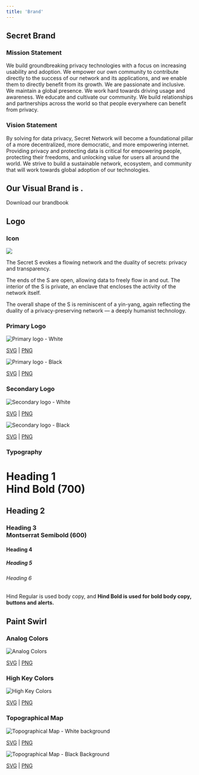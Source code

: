 ```yaml
---
title: 'Brand'
---
```









<!-- Page title -->
<column mode="normal">
<block>
<hero-title>

## Secret Brand

</hero-title>
</block>
</column>









<!-- content -->
<column class="spacer-s" number="2" number-m="2" number-s="1">

<block>

### Mission Statement

We build groundbreaking privacy technologies with a focus on increasing usability and adoption. We empower our own community to contribute directly to the success of our network and its applications, and we enable them to directly benefit from its growth. We are passionate and inclusive. We maintain a global presence. We work hard towards driving usage and awareness. We educate and cultivate our community. We build relationships and partnerships across the world so that people everywhere can benefit from privacy.

</block>

<block>

### Vision Statement

By solving for data privacy, Secret Network will become a foundational pillar of a more decentralized, more democratic, and more empowering internet.
Providing privacy and protecting data is critical for empowering people, protecting their freedoms, and unlocking value for users all around the world. We strive to build a sustainable network, ecosystem, and community that will work towards global adoption of our technologies.

</block>

</column>










<!-- our visual brand is... -->
<column class="spacer-s text-center color-change">

<block>

## Our Visual Brand is <span class="breakpoint-control"><typical :steps="['Humanist', 2000, 'Organic', 2000, 'Illustrated', 2000, 'Flowing', 2000, 'Striking', 2000]" :loop="Infinity" :wrapper="'span'"></typical>.</span>

</block>

</column>









<!-- download brandbook -->
<column class="text-center spacer-s">

<block>

<btn class="bg-invert no-arrow" type="submit" url="/SecretNetwork_BrandBook_Version01.pdf" target="blank">Download our brandbook</btn>

</block>

</column>









<!-- header block -->
<column mode="slim">

<block>

## Logo

</block>

</column>









<!-- header block -->
<column mode="slim">

<block>

### Icon

</block>

</column>









<!-- icon -->
<column class="spacer-s img-invert" mode="slim" weight="right" number="2" number-m="2" number-s="1">

<block>

<img src="../src/assets/logo-seal-outline-white.svg"/>

</block>

<block>

The Secret S evokes a flowing network and the duality of secrets: privacy and transparency.

The ends of the S are open, allowing data to freely flow in and out.
The interior of the S is private, an enclave that encloses the activity of the network itself.

The overall shape of the S is reminiscent of a yin-yang, again reflecting the duality of a privacy-preserving network — a deeply humanist technology.

</block>

</column>









<!-- header block -->
<column mode="slim">

<block>

### Primary Logo

</block>

</column>








<!-- primary logo -->
<column class="text-center assets" mode="slim" number="2">

<block>

![Primary logo - White](../src/assets/brandbook/primary-logo-white.png)

<a href="/secretnetwork-logo-primary-black.svg">SVG</a> |
<a href="/secretnetwork-logo-primary-black.png">PNG</a>

</block>

<block>

![Primary logo - Black](../src/assets/brandbook/primary-logo-black.png)

<a href="/secretnetwork-logo-primary-white.svg">SVG</a> |
<a href="/secretnetwork-logo-primary-white.png">PNG</a>

</block>

</column>









<!-- header block -->
<column mode="slim">

<block>

### Secondary Logo

</block>

</column>









<!-- Secondary logo -->
<column class="text-center spacer-s" mode="slim" number="2">

<block>

![Secondary logo - White](../src/assets/brandbook/secondary-logo-white.png)

<a href="/secretnetwork-logo-secondary-black.svg">SVG</a> |
<a href="/secretnetwork-logo-secondary-black.png">PNG</a>

</block>

<block>

![Secondary logo - Black](../src/assets/brandbook/secondary-logo-black.png)

<a href="/secretnetwork-logo-secondary-white.svg">SVG</a> |
<a href="/secretnetwork-logo-secondary-white.png">PNG</a>

</block>

</column>








<!-- header block -->
<column mode="slim">

<block>

### Typography

</block>

</column>









<!-- typography -->
<column class="spacer-s" mode="slim">

<block>

# Heading 1 <br>Hind Bold (700)

## Heading 2

### Heading 3 <br>Montserrat Semibold (600)

#### Heading 4

##### Heading 5

###### Heading 6

Hind Regular is used body copy, and **Hind Bold is used for bold body copy, buttons and alerts.**

</block>

</column>








<!-- header block -->
<column>

<block>

## Paint Swirl

</block>

</column>







<!-- paint swirl -->
<column class="text-center header-left" number="2">

<block>

### Analog Colors

![Analog Colors](../src/assets/brandbook/analog.png)

<a href="/analog.svg">SVG</a> |
<a href="/analog.png">PNG</a>

</block>

<block>

### High Key Colors

![High Key Colors](../src/assets/brandbook/high-key.png)

<a href="/high-key.svg">SVG</a> |
<a href="/high-key.png">PNG</a>

</block>

</column>









<!-- header block -->
<column>

<block>

### Topographical Map

</block>

</column>









<!-- topographical map -->
<column class="spacer-s text-center" number="2">

<block>

![Topographical Map - White background](../src/assets/brandbook/topographical-white.png)

<a href="/topographical-white.svg">SVG</a> |
<a href="/topographical-white.png">PNG</a>

</block>

<block>

![Topographical Map - Black Background](../src/assets/brandbook/topographical-black.png)

<a href="/topographical-black.svg">SVG</a> |
<a href="/topographical-black.png">PNG</a>

</block>

</column>









<!-- colors -->
<column>

<block>

<colors></colors>

</block>

</column>
